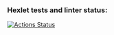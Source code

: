 ### Hexlet tests and linter status:
[![Actions Status](https://github.com/gorelikova1993/java-project-61/actions/workflows/hexlet-check.yml/badge.svg)](https://github.com/gorelikova1993/java-project-61/actions)